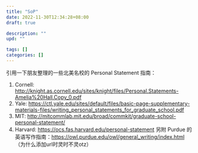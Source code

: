 ```yaml
---
title: "SoP"
date: 2022-11-30T12:34:28+08:00
draft: true

description: ""
upd: ""

tags: []
categories: []
---
```


<!--more-->

引用一下朋友整理的一些北美名校的 Personal Statement 指南：
1. Cornell: http://knight.as.cornell.edu/sites/knight/files/Personal.Statements-Amelia%20Hall.Copy_0.pdf
2. Yale: https://ctl.yale.edu/sites/default/files/basic-page-supplementary-materials-files/writing_personal_statements_for_graduate_school.pdf
3. MIT: http://mitcommlab.mit.edu/broad/commkit/graduate-school-personal-statement/
4. Harvard: https://ocs.fas.harvard.edu/personal-statement
另附 Purdue 的英语写作指南：https://owl.purdue.edu/owl/general_writing/index.html （为什么添加url时灵时不灵otz）